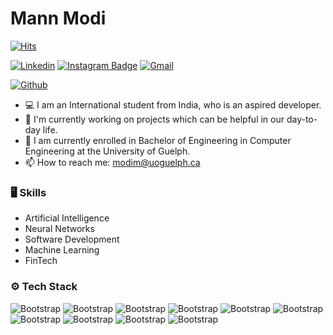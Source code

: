 # Mann Modi

[![Hits](https://hits.seeyoufarm.com/api/count/incr/badge.svg?url=https%3A%2F%2Fgithub.com%2Fmann-uofg%2Fmann-uofg&count_bg=%2379C83D&title_bg=%23555555&icon=&icon_color=%23E7E7E7&title=Profile+Views&edge_flat=false)](https://hits.seeyoufarm.com)

[![Linkedin](https://img.shields.io/badge/-LinkedIn-blue?style=flat&logo=Linkedin&logoColor=white)](https://www.linkedin.com/in/mann-uofg/)
[![Instagram Badge](https://img.shields.io/badge/-Instagram-purple?logo=instagram&logoColor=white&link=https://instagram.com/mannn.himself/)](https://www.instagram.com/mannn.himself)
[![Gmail](https://img.shields.io/badge/-Gmail-c14438?style=flat&logo=Gmail&logoColor=white)](mailto:modim@uoguelph.ca)

[![Github](https://img.shields.io/github/followers/mann-uofg?label=Follow&style=social)](https://github.com/mann-uofg)

- 💻 I am an International student from India, who is an aspired developer.
- 🤔 I'm currently working on projects which can be helpful in our day-to-day life.
- 🌱 I am currently enrolled in Bachelor of Engineering in Computer Engineering at the University of Guelph.
- 📫 How to reach me: modim@uoguelph.ca


### 🖥 Skills

- Artificial Intelligence
- Neural Networks
- Software Development
- Machine Learning
- FinTech
### ⚙️ Tech Stack

![Bootstrap](https://img.shields.io/badge/-Python-05122A?style=flat&logo=Python&color=332f2f) ![Bootstrap](https://img.shields.io/badge/-TensorFlow-05122A?style=flat&logo=TensorFlow&color=332f2f) ![Bootstrap](https://img.shields.io/badge/-PyTorch-05122A?style=flat&logo=PyTorch&color=332f2f) ![Bootstrap](https://img.shields.io/badge/-PostgreSQL-05122A?style=flat&logo=PostgreSQL&color=332f2f) ![Bootstrap](https://img.shields.io/badge/-Pandas-05122A?style=flat&logo=Pandas&color=332f2f) ![Bootstrap](https://img.shields.io/badge/-Numpy-05122A?style=flat&logo=Numpy&color=332f2f) ![Bootstrap](https://img.shields.io/badge/-Flask-05122A?style=flat&logo=Flask&color=332f2f) ![Bootstrap](https://img.shields.io/badge/-Django-05122A?style=flat&logo=Django&color=332f2f) ![Bootstrap](https://img.shields.io/badge/-React-05122A?style=flat&logo=React&color=332f2f) ![Bootstrap](https://img.shields.io/badge/-Next.js-05122A?style=flat&logo=Next.js&color=332f2f)
